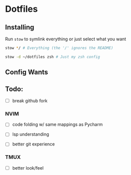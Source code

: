 # Dotfiles

## Installing

Run `stow` to symlink everything or just select what you want
```bash
stow */ # Everything (the '/' ignores the README)
```

```bash
stow -d ~/dotfiles zsh # Just my zsh config
```

## Config Wants

## Todo:
- [ ] break github fork

### NVIM
- [ ] code folding w/ same mappings as Pycharm
- [ ] lsp understanding 
- [ ] better git experience


### TMUX
- [ ] better look/feel


